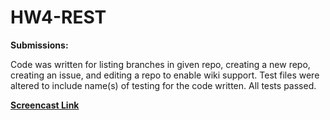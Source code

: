 # HW4-REST

**Submissions:**

Code was written for listing branches in given repo, creating a new repo, creating an issue, and editing a repo to enable wiki support. Test files were altered to include name(s) of testing for the code written. All tests passed.

**[Screencast Link](https://streamable.com/ef5ca0)**
